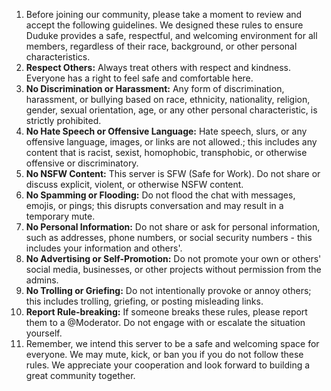 1. Before joining our community, please take a moment to review and accept the following guidelines. We designed these rules to ensure Duduke provides a safe, respectful, and welcoming environment for all members, regardless of their race, background, or other personal characteristics.
2. **Respect Others:** Always treat others with respect and kindness. Everyone has a right to feel safe and comfortable here.
3. **No Discrimination or Harassment:** Any form of discrimination, harassment, or bullying based on race, ethnicity, nationality, religion, gender, sexual orientation, age, or any other personal characteristic, is strictly prohibited.
4. **No Hate Speech or Offensive Language:** Hate speech, slurs, or any offensive language, images, or links are not allowed.; this includes any content that is racist, sexist, homophobic, transphobic, or otherwise offensive or discriminatory.
5. **No NSFW Content:** This server is SFW (Safe for Work). Do not share or discuss explicit, violent, or otherwise NSFW content.
6. **No Spamming or Flooding:** Do not flood the chat with messages, emojis, or pings; this disrupts conversation and may result in a temporary mute.
7. **No Personal Information:** Do not share or ask for personal information, such as addresses, phone numbers, or social security numbers - this includes your information and others'.
8. **No Advertising or Self-Promotion:** Do not promote your own or others' social media, businesses, or other projects without permission from the admins.
9. **No Trolling or Griefing:** Do not intentionally provoke or annoy others; this includes trolling, griefing, or posting misleading links.
10. **Report Rule-breaking:** If someone breaks these rules, please report them to a @Moderator. Do not engage with or escalate the situation yourself.
11. Remember, we intend this server to be a safe and welcoming space for everyone. We may mute, kick, or ban you if you do not follow these rules. We appreciate your cooperation and look forward to building a great community together.
